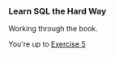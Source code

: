 
### Learn SQL the Hard Way

Working through the book.

You're up to [Exercise 5](http://sql.learncodethehardway.org/book/ex5.html)
